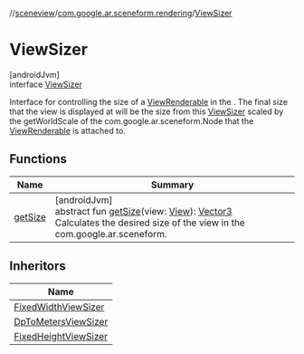 //[sceneview](../../../index.md)/[com.google.ar.sceneform.rendering](../index.md)/[ViewSizer](index.md)

# ViewSizer

[androidJvm]\
interface [ViewSizer](index.md)

Interface for controlling the size of a [ViewRenderable](../-view-renderable/index.md) in the . The final size that the view is displayed at will be the size from this [ViewSizer](index.md) scaled by the getWorldScale of the com.google.ar.sceneform.Node that the [ViewRenderable](../-view-renderable/index.md) is attached to.

## Functions

| Name | Summary |
|---|---|
| [getSize](get-size.md) | [androidJvm]<br>abstract fun [getSize](get-size.md)(view: [View](https://developer.android.com/reference/kotlin/android/view/View.html)): [Vector3](../../com.google.ar.sceneform.math/-vector3/index.md)<br>Calculates the desired size of the view in the com.google.ar.sceneform. |

## Inheritors

| Name |
|---|
| [FixedWidthViewSizer](../-fixed-width-view-sizer/index.md) |
| [DpToMetersViewSizer](../-dp-to-meters-view-sizer/index.md) |
| [FixedHeightViewSizer](../-fixed-height-view-sizer/index.md) |
